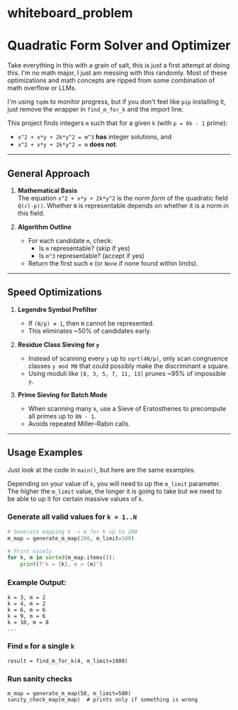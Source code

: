 # whiteboard_problem

# Quadratic Form Solver and Optimizer

Take everything in this with a grain of salt, this is just a first attempt at doing this. I'm no math major, I just am messing with this randomly. Most of these optimizations and math concepts are ripped from some combination of math overflow or LLMs.

I'm using `tqdm` to monitor progress, but if you don't feel like `pip` installing it, just remove the wrapper in `find_m_for_k` and the import line.

This project finds integers `m` such that for a given `k` (with `p = 8k - 1` prime):

- `x^2 + x*y + 2k*y^2 = m^3` **has** integer solutions, and  
- `x^2 + x*y + 2k*y^2 = m` **does not**.

---

## General Approach

1. **Mathematical Basis**  
   The equation `x^2 + x*y + 2k*y^2` is the *norm form* of the quadratic field  
   `Q(√(-p))`. Whether `N` is representable depends on whether it is a norm in this field.

2. **Algorithm Outline**  
   - For each candidate `m`, check:
     - Is `m` representable? (skip if yes)  
     - Is `m^3` representable? (accept if yes)  
   - Return the first such `m` (or `None` if none found within limits).

---

## Speed Optimizations

1. **Legendre Symbol Prefilter**  
   - If `(N/p) ≠ 1`, then `N` cannot be represented.  
   - This eliminates ~50% of candidates early.

2. **Residue Class Sieving for `y`**  
   - Instead of scanning every `y` up to `sqrt(4N/p)`, only scan congruence classes `y mod M0` that could possibly make the discriminant a square.  
   - Using moduli like `[8, 3, 5, 7, 11, 13]` prunes ~95% of impossible `y`.

3. **Prime Sieving for Batch Mode**  
   - When scanning many `k`, use a Sieve of Eratosthenes to precompute all primes up to `8N - 1`.  
   - Avoids repeated Miller–Rabin calls.

---

## Usage Examples
Just look at the code in `main()`, but here are the same examples.

Depending on your value of `k`, you will need to up the `m_limit` parameter. The higher the `m_limit` value, the longer it is going to take but we need to be able to up it for certain massive values of `k`.


### Generate all valid values for `k = 1..N`

```python
# Generate mapping k -> m for k up to 200
m_map = generate_m_map(200, m_limit=500)

# Print nicely
for k, m in sorted(m_map.items()):
    print(f"k = {k}, m = {m}")
```

### Example Output:
```
k = 3, m = 2
k = 4, m = 2
k = 6, m = 6
k = 9, m = 6
k = 10, m = 8
...
```

### Find `m` for a single `k`
```
result = find_m_for_k(4, m_limit=1000)
```

### Run sanity checks
```
m_map = generate_m_map(50, m_limit=500)
sanity_check_map(m_map)  # prints only if something is wrong
```